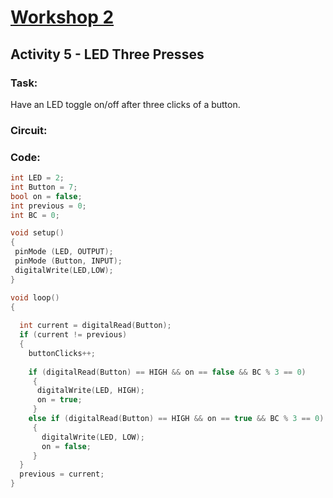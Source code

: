 # [Workshop 2](https://Snowflower2020.github.io/BMES/Workshops/Workshop2)

## Activity 5 - LED Three Presses

### Task:
Have an LED toggle on/off after three clicks of a button.

### Circuit:

### Code: 

```c++
int LED = 2; 
int Button = 7; 
bool on = false;
int previous = 0;
int BC = 0;

void setup() 
{  
 pinMode (LED, OUTPUT); 	
 pinMode (Button, INPUT); 	
 digitalWrite(LED,LOW);	
}

void loop() 
{
  
  int current = digitalRead(Button); 
  if (current != previous)			
  {
    buttonClicks++;	
  	
    if (digitalRead(Button) == HIGH && on == false && BC % 3 == 0)
  	 {
  	  digitalWrite(LED, HIGH);
  	  on = true;
 	 }
 	else if (digitalRead(Button) == HIGH && on == true && BC % 3 == 0) 
 	 {
 	   digitalWrite(LED, LOW);
 	   on = false;
 	 }
  }
  previous = current; 
}
```
